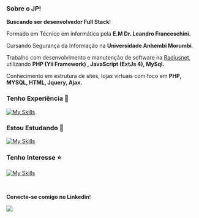 ### Sobre o JP!

**Buscando ser desenvolvedor Full Stack**! 

Formado em Técnico em informática pela **E.M Dr. Leandro Franceschini.**

Cursando Segurança da Informação na **Universidade Anhembi Morumbi**.

Trabalho com desenvolvimento e manutenção de software na [Radiusnet](https://www.radius.net.br/), utilizando **PHP (Yii Framework) , JavaScript (ExtJs 4), MySql.**

Conhecimento em estrutura de sites, lojas virtuais com foco em **PHP, MYSQL, HTML, Jquery, Ajax.**


###  Tenho Experiência   🚀

[![My Skills](https://skills.thijs.gg/icons?i=php,mysql,html,css,bootstrap,js,jquery,git,github)](https://skills.thijs.gg)


###  Estou Estudando   :book:

[![My Skills](https://skills.thijs.gg/icons?i=react,laravel)](https://skills.thijs.gg)

###  Tenho Interesse   :star:

[![My Skills](https://skills.thijs.gg/icons?i=nodejs,typescript,docker)](https://skills.thijs.gg)


<br />

**Conecte-se comigo no Linkedin**! 

[<img src="https://img.shields.io/badge/linkedin-%230077B5.svg?&style=for-the-badge&logo=linkedin&logoColor=white" />](https://www.linkedin.com/in/jo%C3%A3o-pedro-64b221170/)
